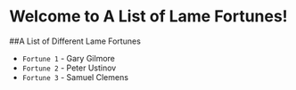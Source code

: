 # Welcome to A List of Lame Fortunes!

##A List of Different Lame Fortunes

* `Fortune 1` - Gary Gilmore
* `Fortune 2` - Peter Ustinov
* `Fortune 3` - Samuel Clemens

